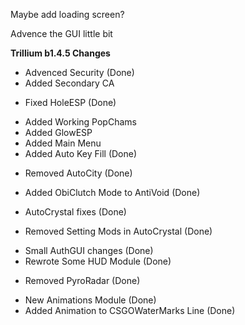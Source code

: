 Maybe add loading screen?

Advence the GUI little bit

**Trillium b1.4.5 Changes**
+ Advenced Security (Done)
+ Added Secondary CA
* Fixed HoleESP (Done)
+ Added Working PopChams
+ Added GlowESP
+ Added Main Menu
+ Added Auto Key Fill (Done)
- Removed AutoCity (Done)
+ Added ObiClutch Mode to AntiVoid (Done)
* AutoCrystal fixes (Done)
- Removed Setting Mods in AutoCrystal (Done)
* Small AuthGUI changes (Done)
* Rewrote Some HUD Module (Done)
- Removed PyroRadar (Done)
+ New Animations Module (Done)
+ Added Animation to CSGOWaterMarks Line (Done)